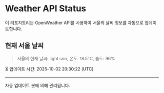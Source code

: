 
# Weather API Status

이 리포지토리는 OpenWeather API를 사용하여 서울의 날씨 정보를 자동으로 업데이트합니다.

## 현재 서울 날씨
> 서울의 현재 날씨: light rain, 온도: 18.5°C, 습도: 96%

⏳ 업데이트 시간: 2025-10-02 20:30:22 (UTC)

---
자동 업데이트 봇에 의해 관리됩니다.
